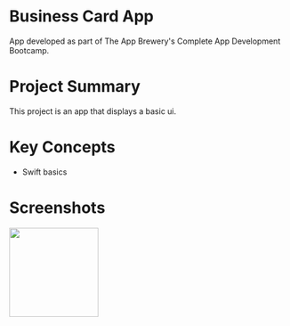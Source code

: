 # Business Card App
App developed as part of The App Brewery's Complete App Development Bootcamp.

# Project Summary
This project is an app that displays a basic ui.

# Key Concepts
- Swift basics

# Screenshots
<p float="left">
  <img src="https://github.com/user-attachments/assets/4fcdf798-65c1-47d9-817c-01e740ef22cf" width="160" /> 
</p>
